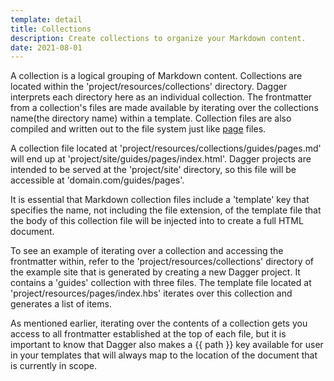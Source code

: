 ```yaml
---
template: detail
title: Collections
description: Create collections to organize your Markdown content.
date: 2021-08-01
---
```

A collection is a logical grouping of Markdown content. Collections are located within the 'project/resources/collections' directory. 
Dagger interprets each directory here as an individual collection. The frontmatter from a collection's files are made available by 
iterating over the collections name(the directory name) within a template. Collection files are also compiled and written out to the 
file system just like [page](/guides/pages/index.html) files.

A collection file located at 'project/resources/collections/guides/pages.md' will end up at 'project/site/guides/pages/index.html'. 
Dagger projects are intended to be served at the 'project/site' directory, so this file will be accessible at 'domain.com/guides/pages'.

It is essential that Markdown collection files include a 'template' key that specifies the name, not including the file extension, of the 
template file that the body of this collection file will be injected into to create a full HTML document.

To see an example of iterating over a collection and accessing the frontmatter within, refer to the 'project/resources/collections' directory 
of the example site that is generated by creating a new Dagger project. It contains a 'guides' collection with three files. The template file 
located at 'project/resources/pages/index.hbs' iterates over this collection and generates a list of items.

As mentioned earlier, iterating over the contents of a collection gets you access to all frontmatter established at the top of each file, but 
it is important to know that Dagger also makes a {{ path }} key available for user in your templates that will always map to the location of the
document that is currently in scope.